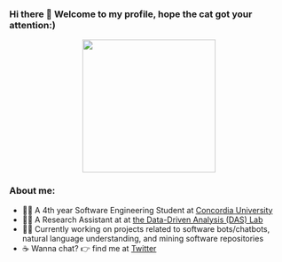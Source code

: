 ### Hi there 👋 Welcome to my profile, hope the cat got your attention:)


<p align="center">
    <img src="https://media.giphy.com/media/gTtlgzdECPSzC/giphy.gif" width="240px" align="center">
</p> 

<!--
**KhaledBadran/KhaledBadran** is a ✨ _special_ ✨ repository because its `README.md` (this file) appears on your GitHub profile.-->

### About me:

- 👨‍🎓 A 4th year Software Engineering Student at [Concordia University](https://www.Concordia.ca "Concordia University Website")
- 👨‍🔬 A Research Assistant at at [the Data-Driven Analysis (DAS) Lab](http://das.encs.concordia.ca/members/khaled-badran/ "Personal Das Webpage")
- 👨‍💻 Currently working on projects related to software bots/chatbots, natural language understanding, and mining software repositories 
- ☕ Wanna chat? 👉 find me at [Twitter](https://twitter.com/Khaled_Badran9 "Twitter Account")

